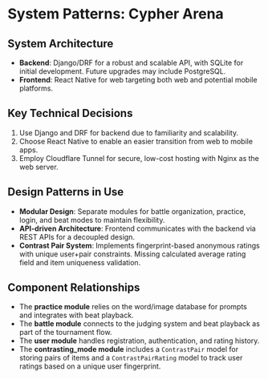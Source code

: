# System Patterns: Cypher Arena

## System Architecture
- **Backend**: Django/DRF for a robust and scalable API, with SQLite for initial development. Future upgrades may include PostgreSQL.
- **Frontend**: React Native for web targeting both web and potential mobile platforms.

## Key Technical Decisions
1. Use Django and DRF for backend due to familiarity and scalability.
2. Choose React Native to enable an easier transition from web to mobile apps.
3. Employ Cloudflare Tunnel for secure, low-cost hosting with Nginx as the web server.

## Design Patterns in Use
- **Modular Design**: Separate modules for battle organization, practice, login, and beat modes to maintain flexibility.
- **API-driven Architecture**: Frontend communicates with the backend via REST APIs for a decoupled design.
- **Contrast Pair System**: Implements fingerprint-based anonymous ratings with unique user+pair constraints. Missing calculated average rating field and item uniqueness validation.

## Component Relationships
- The **practice module** relies on the word/image database for prompts and integrates with beat playback.
- The **battle module** connects to the judging system and beat playback as part of the tournament flow.
- The **user module** handles registration, authentication, and rating history.
- The **contrasting_mode module** includes a `ContrastPair` model for storing pairs of items and a `ContrastPairRating` model to track user ratings based on a unique user fingerprint.